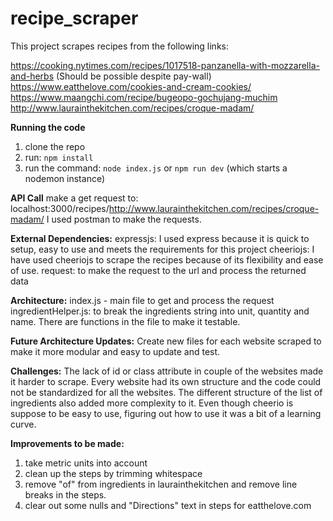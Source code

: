 # recipe_scraper
This project scrapes recipes from the following links: 

https://cooking.nytimes.com/recipes/1017518-panzanella-with-mozzarella-and-herbs (Should be possible despite pay-wall)
https://www.eatthelove.com/cookies-and-cream-cookies/
https://www.maangchi.com/recipe/bugeopo-gochujang-muchim
http://www.laurainthekitchen.com/recipes/croque-madam/

**Running the code**
1) clone the repo
2) run: ``npm install``
3) run the command: ``node index.js`` or ``npm run dev`` (which starts a nodemon instance)


**API Call**
make a get request to: localhost:3000/recipes/http://www.laurainthekitchen.com/recipes/croque-madam/
I used postman to make the requests. 

**External Dependencies:**
expressjs: I used express because it is quick to setup, easy to use and meets the requirements for this project
cheeriojs: I have used cheeriojs to scrape the recipes because of its flexibility and ease of use.
request: to make the request to the url and process the returned data

**Architecture:** 
index.js - main file to get and process the request
ingredientHelper.js: to break the ingredients string into unit, quantity and name. There are functions in the file to make it testable.

**Future Architecture Updates:**
Create new files for each website scraped to make it more modular and easy to update and test.

**Challenges:**
The lack of id or class attribute in couple of the websites made it harder to scrape. Every website had its own structure and 
the code could not be standardized for all the websites. The different structure of the list of ingredients also added more 
complexity to it. Even though cheerio is suppose to be easy to use, figuring out how to use it was a bit of a learning curve.


**Improvements to be made:**
1) take metric units into account
2) clean up the steps by trimming whitespace
3) remove "of" from ingredients in laurainthekitchen and remove line breaks in the steps.
4) clear out some nulls and "Directions" text in steps for eatthelove.com



